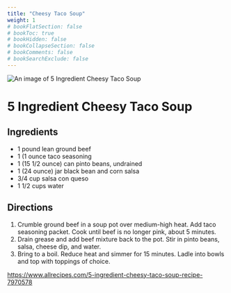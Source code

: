 ```yaml
---
title: "Cheesy Taco Soup"
weight: 1
# bookFlatSection: false
# bookToc: true
# bookHidden: false
# bookCollapseSection: false
# bookComments: false
# bookSearchExclude: false
---
```

![An image of 5 Ingredient Cheesy Taco
Soup](https://www.allrecipes.com/thmb/XumEMwi9pLe-vOQ7HlciN6S73J8=/1500x0/filters:no_upscale():max_bytes(150000):strip_icc()/7970578_5-Ingredient-Cheesy-Taco-Soup_SoupLovingNicole_4x3-9d414ac2af924cd687a9cee2bb470155.jpg)


5 Ingredient Cheesy Taco Soup
=============================

Ingredients
-----------

-   1 pound lean ground beef
-   1 (1 ounce taco seasoning
-   1 (15 1/2 ounce) can pinto beans, undrained
-   1 (24 ounce) jar black bean and corn salsa
-   3/4 cup salsa con queso
-   1 1/2 cups water

Directions
----------

1.  Crumble ground beef in a soup pot over medium-high heat. Add taco
    seasoning packet. Cook until beef is no longer pink, about 5
    minutes.
2.  Drain grease and add beef mixture back to the pot. Stir in pinto
    beans, salsa, cheese dip, and water.
3.  Bring to a boil. Reduce heat and simmer for 15 minutes. Ladle into
    bowls and top with toppings of choice.

<https://www.allrecipes.com/5-ingredient-cheesy-taco-soup-recipe-7970578>

